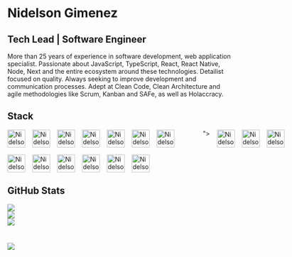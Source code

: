 # Nidelson Gimenez

## Tech Lead | Software Engineer

More than 25 years of experience in software development, web application specialist. Passionate about JavaScript, TypeScript, React, React Native, Node, Next and the entire ecosystem around these technologies. Detailist focused on quality. Always seeking to improve development and communication processes. Adept at Clean Code, Clean Architecture and agile methodologies like Scrum, Kanban and SAFe, as well as Holaccracy.

## Stack

<div style="display: flex; margin: 16px 0; gap: 16px;">
  <img alt="Nidelson-Git" height="40" src="https://cdn.worldvectorlogo.com/logos/git-icon.svg">
  <img alt="Nidelson-JS" height="40" src="https://cdn.worldvectorlogo.com/logos/logo-javascript.svg">
  <img alt="Nidelson-TS" height="40" src="https://cdn.worldvectorlogo.com/logos/typescript.svg">
  <img alt="Nidelson-NodeJS" height="40" src="https://cdn.worldvectorlogo.com/logos/nodejs-icon.svg">
  <img alt="Nidelson-ReactJS" height="40" src="https://cdn.worldvectorlogo.com/logos/react-2.svg">
  <img alt="Nidelson-ReactNative" height="40" src="https://cdn.worldvectorlogo.com/logos/react-native-1.svg">
  <img alt="Nidelson-Expo" height="40" src="<svg fill="#000000" viewBox="-3.84 -3.84 31.68 31.68" role="img" xmlns="http://www.w3.org/2000/svg" stroke="#000000"><g id="SVGRepo_bgCarrier" stroke-width="0"><rect x="-3.84" y="-3.84" width="31.68" height="31.68" rx="15.84" fill="#ffffff" strokewidth="0"></rect></g><g id="SVGRepo_tracerCarrier" stroke-linecap="round" stroke-linejoin="round"></g><g id="SVGRepo_iconCarrier"><path d="M0 20.084c.043.53.23 1.063.718 1.778.58.849 1.576 1.315 2.303.567.49-.505 5.794-9.776 8.35-13.29a.761.761 0 0 1 1.248 0c2.556 3.514 7.86 12.785 8.35 13.29.727.748 1.723.282 2.303-.567.57-.835.728-1.42.728-2.046 0-.426-8.26-15.798-9.092-17.078-.8-1.23-1.044-1.498-2.397-1.542h-1.032c-1.353.044-1.597.311-2.398 1.542C8.267 3.991.33 18.758 0 19.77z"></path></g></svg>">
  <img alt="Nidelson-NextJS" height="40" src="https://www.datocms-assets.com/75941/1657707878-nextjs_logo.png">
  <img alt="Nidelson-Firebase" height="40" src="https://cdn.worldvectorlogo.com/logos/firebase-2.svg">
  <img alt="Nidelson-Cypress" height="40" src="https://www.svgrepo.com/show/353630/cypress.svg">
</div>

<div style="display: flex; margin: 16px 0; gap: 16px;">
  <img alt="Nidelson-Sentry" height="40" src="https://cdn.worldvectorlogo.com/logos/sentry-3.svg">
  <img alt="Nidelson-NewRelic" height="40" src="https://cdn.worldvectorlogo.com/logos/new-relic-3.svg">
  <img alt="Nidelson-Bitrise" height="40" src="https://miro.medium.com/max/2400/1*8FdtBWJDE8qkjK3Zp__D4g.png">
<!--   <img alt="Nidelson-AppCenter" height="40" src="https://seeklogo.com/images/A/app-center-logo-85CB106D3A-seeklogo.com.png"> -->
<!--   <img alt="Nidelson-AzureDevOps" height="40" src="https://zeevector.com/wp-content/uploads/Azure-Devops-Logo-Transparent.png"> -->
  <img alt="Nidelson-Vercel" height="40" src="https://assets.vercel.com/image/upload/v1588805858/repositories/vercel/logo.png">
  <img alt="Nidelson-Turborepo" height="40" src="https://d2eip9sf3oo6c2.cloudfront.net/tags/images/000/001/358/thumb/turbo-logo.png">
  <img alt="Nidelson-MySQL" height="40" src="https://cdn-icons-png.flaticon.com/512/5968/5968313.png">
</div>

## GitHub Stats

![](https://github-readme-status.vercel.app/api?username=nidelson&show_icons=true&theme=react&include_all_commits=true&count_private=true)<br/>
![](https://github-readme-streak-stats.herokuapp.com/?user=nidelson&theme=react&hide_border=false)<br/>
![](https://github-readme-stats.vercel.app/api/top-langs/?username=nidelson&theme=react&hide_border=false&include_all_commits=true&count_private=true&layout=compact)<br/>

#

[![](https://visitcount.itsvg.in/api?id=nidelson&label=Profile%20Views&color=0&icon=0&pretty=true)](https://visitcount.itsvg.in)
